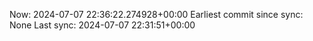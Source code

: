 Now: 2024-07-07 22:36:22.274928+00:00 Earliest commit since sync: None Last sync: 2024-07-07 22:31:51+00:00
